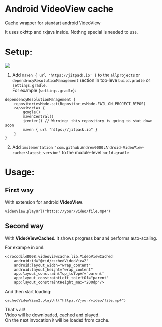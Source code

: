 # Android VideoView cache
Cache wrapper for standart android VideoView

It uses okhttp and rxjava inside. Nothing special is needed to use.

# Setup:  

[![](https://jitpack.io/v/Andrew0000/Android-VideoView-cache.svg)](https://jitpack.io/#Andrew0000/Android-VideoView-cache)

1. Add `maven { url 'https://jitpack.io' }` to the `allprojects` or `dependencyResolutionManagement` section in top-leve `build.gradle` or `settings.gradle`.  
For example (`settings.gradle`):
```
dependencyResolutionManagement {
    repositoriesMode.set(RepositoriesMode.FAIL_ON_PROJECT_REPOS)
    repositories {
        google()
        mavenCentral()
        jcenter() // Warning: this repository is going to shut down soon
        maven { url "https://jitpack.io" }
    }
}
```
2. Add `implementation 'com.github.Andrew0000:Android-VideoView-cache:$latest_version'` to the module-level `build.gradle`

# Usage:

## First way  
With extension for android **VideoView**.

```
videoView.playUrl("https://your/video/file.mp4")
```


## Second way  
With **VideoViewCached**. It shows progress bar and performs auto-scaling. 

For example in xml:

    <crocodile8008.videoviewcache.lib.VideoViewCached
        android:id="@+id/cachedVideoView2"
        android:layout_width="wrap_content"
        android:layout_height="wrap_content"
        app:layout_constraintTop_toTopOf="parent"
        app:layout_constraintLeft_toLeftOf="parent"
        app:layout_constraintHeight_max="200dp"/>

And then start loading:
```
cachedVideoView2.playUrl("https://your/video/file.mp4")
```
That's all!  
Video will be downloaded, cached and played.  
On the next invocation it will be loaded from cache.  
